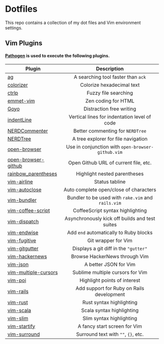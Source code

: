 Dotfiles
========

This repo contains a collection of my dot files and Vim environment settings.

## Vim Plugins

#### [Pathogen](https://github.com/tpope/vim-pathogen) is used to execute the following plugins.

| Plugin                                                                        | Description                                        |
| ----------------------------------------------------------------------------- |:--------------------------------------------------:|
| [ag](https://github.com/rking/ag.vim)                                         | A searching tool faster than `ack`                 |
| [colorizer](https://github.com/lilydjwg/colorizer)                            | Colorize hexadecimal text                          |
| [ctrlp](https://github.com/kien/ctrlp.vim)                                    | Fuzzy file searching                               |
| [emmet-vim](https://github.com/mattn/emmet-vim)                               | Zen coding for HTML                                |
| [Goyo](https://github.com/junegunn/goyo.vim)                                  | Distraction free writing                           |
| [indentLine](https://github.com/Yggdroot/indentLine)                          | Vertical lines for indentation level of code       |
| [NERDCommenter](https://github.com/scrooloose/nerdcommenter)                  | Better commenting for `NERDTree`                   |
| [NERDTree](https://github.com/scrooloose/nerdtree)                            | A tree explorer for file navigation                |
| [open-browser](https://github.com/tyru/open-browser.vim)                      | Use in conjunction with `open-browser-github.vim`  |
| [open-browser-github](https://github.com/tyru/open-browser-github.vim)        | Open Github URL of current file, etc.              |
| [rainbow_parentheses](https://github.com/kien/rainbow_parentheses.vim)        | Highlight nested parentheses                       |
| [vim-airline](https://github.com/bling/vim-airline)                           | Status tabline                                     |
| [vim-autoclose](https://github.com/Townk/vim-autoclose.git)                   | Auto complete open/close of characters             |
| [vim-bundler](https://github.com/tpope/vim-bundler)                           | Bundler to be used with `rake.vim` and `rails.vim` |
| [vim-coffee-script](https://github.com/kchmck/vim-coffee-script)              | CoffeeScript syntax highlighting                   |
| [vim-dispatch](https://github.com/tpope/vim-dispatch)                         | Asynchronously kick off builds and test suites     |
| [vim-endwise](https://github.com/tpope/vim-endwise)                           | Add `end` automatically to Ruby blocks             |
| [vim-fugitive](https://github.com/tpope/vim-fugitive)                         | Git wrapper for Vim                                |
| [vim-gitgutter](https://github.com/airblade/vim-gitgutter)                    | Displays a git diff in the `"gutter"`              |
| [vim-hackernews](https://github.com/ryanss/vim-hackernews)                    | Browse HackerNews through Vim                      |
| [vim-json](https://github.com/elzr/vim-json)                                  | A better JSON for Vim                              |
| [vim-multiple-cursors](https://github.com/terryma/vim-multiple-cursors)       | Sublime multiple cursors for Vim                   |
| [vim-poi](https://github.com/DanBradbury/vim-poi)                             | Highlight points of interest                       |
| [vim-rails](https://github.com/tpope/vim-rails)                               | Add support for Ruby on Rails development          |
| [vim-rust](https://github.com/rust-lang/rust.vim)                             | Rust syntax highlighting                           |
| [vim-scala](https://github.com/derekwyatt/vim-scala)                          | Scala syntax highlighting                          |
| [vim-slim](https://github.com/slim-template/vim-slim)                         | Slim syntax highlighting                           |
| [vim-startify](https://github.com/mhinz/vim-startify)                         | A fancy start screen for Vim                       |
| [vim-surround](https://github.com/tpope/vim-surround)                         | Surround text with `""`, `{}`, etc.                |
